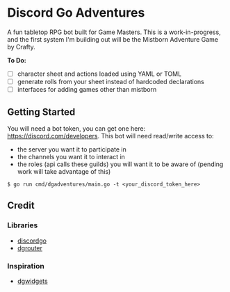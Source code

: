 # Discord Go Adventures
A fun tabletop RPG bot built for Game Masters. This is a work-in-progress, and the first system I'm building out will be the Mistborn Adventure Game by Crafty.

__To Do:__
- [ ] character sheet and actions loaded using YAML or TOML
- [ ] generate rolls from your sheet instead of hardcoded declarations
- [ ] interfaces for adding games other than mistborn

## Getting Started
You will need a bot token, you can get one here: https://discord.com/developers. This bot will need read/write access to:
- the server you want it to participate in
- the channels you want it to interact in
- the roles (api calls these guilds) you will want it to be aware of (pending work will take advantage of this)
```shell
$ go run cmd/dgadventures/main.go -t <your_discord_token_here>
```

## Credit

### Libraries
- [discordgo](https://github.com/bwmarrin/discordgo)
- [dgrouter](https://github.com/Necroforger/dgrouter)

### Inspiration
- [dgwidgets](https://github.com/Necroforger/dgwidgets)


